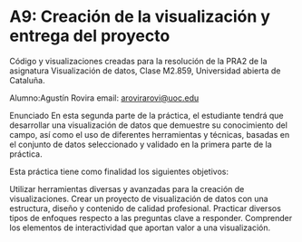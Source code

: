 # A9: Creación de la visualización y entrega del proyecto

Código y visualizaciones creadas para la resolución de la PRA2 de la asignatura Visualización de datos, Clase M2.859, Universidad abierta de Cataluña.

Alumno:Agustín Rovira
email: arovirarovi@uoc.edu

Enunciado
En esta segunda parte de la práctica, el estudiante tendrá que desarrollar una visualización de datos que demuestre su conocimiento del campo, así como el uso de diferentes herramientas y técnicas, basadas en el conjunto de datos seleccionado y validado en la primera parte de la práctica.

Esta práctica tiene como finalidad los siguientes objetivos:

Utilizar herramientas diversas y avanzadas para la creación de visualizaciones.
Crear un proyecto de visualización de datos con una estructura, diseño y contenido de calidad profesional.
Practicar diversos tipos de enfoques respecto a las preguntas clave a responder.
Comprender los elementos de interactividad que aportan valor a una visualización.
